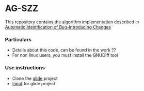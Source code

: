 # AG-SZZ
This repository contains the algorithm implementation described in [Automatic Identification of Bug-Introducing Changes](https://www.cse.ust.hk/~hunkim/images/5/59/Papers_kim2006ase.pdf)

### Particulars
- Details about this code, can be found in the work [??]()
- For non linux users, you must install the GNUDiff tool

### Use instructions
- Clone the [glide](https://github.com/bumptech/glide) project
- [Input](https://drive.google.com/file/d/1F3ejm5GoDRl10AWn5w1Rh1DJFI7a5E-y/view?usp=sharing) for glide project

